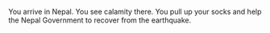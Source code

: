You arrive in Nepal. 
You see calamity there. You pull up your socks and help the Nepal Government to recover
from the earthquake.
